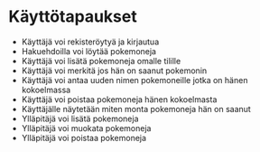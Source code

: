 # Käyttötapaukset

* Käyttäjä voi rekisteröytyä ja kirjautua
* Hakuehdoilla voi löytää pokemoneja
* Käyttäjä voi lisätä pokemoneja omalle tilille
* Käyttäjä voi merkitä jos hän on saanut pokemonin 
* Käyttäjä voi antaa uuden nimen pokemoneille jotka on hänen kokoelmassa
* Käyttäjä voi poistaa pokemoneja hänen kokoelmasta
* Käyttäjälle näytetään miten monta pokemoneja hän on saanut
* Ylläpitäjä voi lisätä pokemoneja
* Ylläpitäjä voi muokata pokemoneja
* Ylläpitäjä voi poistaa pokemoneja
